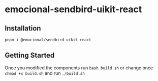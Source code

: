 # emocional-sendbird-uikit-react

## Installation
`pnpm i @emocional/sendbird-uikit-react`

## Getting Started

Once you modified the components run
`bash build.sh`
or change once
`chmod +x build.sh`
and run
`./build.sh`
